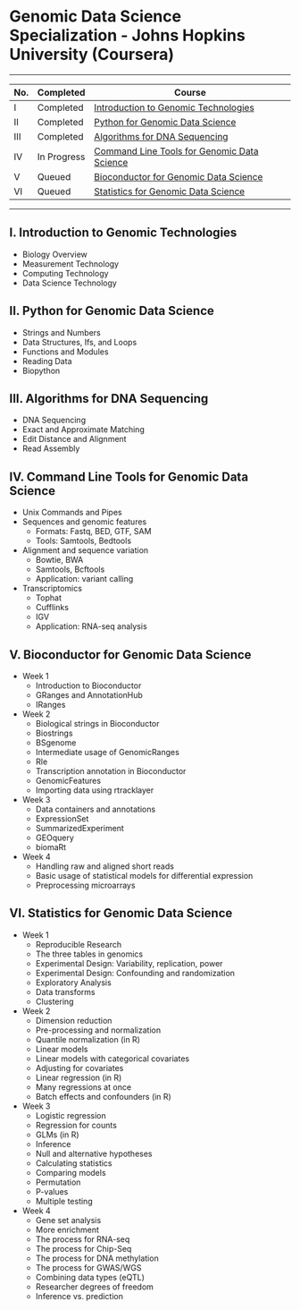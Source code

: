# Genomic Data Science Specialization - Johns Hopkins University (Coursera)

---

No. | Completed | Course |
--- | --- | --- |
I   | Completed | [Introduction to Genomic Technologies](https://www.coursera.org/learn/introduction-genomics?specialization=genomic-data-science)
II  | Completed | [Python for Genomic Data Science](https://www.coursera.org/learn/python-genomics?specialization=genomic-data-science)
III | Completed | [Algorithms for DNA Sequencing](https://www.coursera.org/learn/dna-sequencing?specialization=genomic-data-science) |
IV  | In Progress | [Command Line Tools for Genomic Data Science](https://www.coursera.org/learn/genomic-tools?specialization=genomic-data-science) |
V   | Queued | [Bioconductor for Genomic Data Science](https://www.coursera.org/learn/bioconductor?specialization=genomic-data-science) |
VI  | Queued | [Statistics for Genomic Data Science](https://www.coursera.org/learn/statistical-genomics?specialization=genomic-data-science) |

---

## I. Introduction to Genomic Technologies
 - Biology Overview
 - Measurement Technology
 - Computing Technology
 - Data Science Technology

## II. Python for Genomic Data Science
- Strings and Numbers
- Data Structures, Ifs, and Loops
- Functions and Modules
- Reading Data
- Biopython

## III. Algorithms for DNA Sequencing
- DNA Sequencing
- Exact and Approximate Matching
- Edit Distance and Alignment
- Read Assembly

## IV. Command Line Tools for Genomic Data Science
- Unix Commands and Pipes
- Sequences and genomic features
  - Formats: Fastq, BED, GTF, SAM
  - Tools: Samtools, Bedtools
- Alignment and sequence variation
  - Bowtie, BWA
  - Samtools, Bcftools
  - Application: variant calling
- Transcriptomics
  - Tophat
  - Cufflinks
  - IGV
  - Application: RNA-seq analysis
 
## V. Bioconductor for Genomic Data Science
- Week 1
   - Introduction to Bioconductor
   - GRanges and AnnotationHub
   - IRanges
- Week 2
   - Biological strings in Bioconductor
   - Biostrings
   - BSgenome
   - Intermediate usage of GenomicRanges
   - Rle
   - Transcription annotation in Bioconductor
   - GenomicFeatures
   - Importing data using rtracklayer
- Week 3
   - Data containers and annotations
   - ExpressionSet
   - SummarizedExperiment
    - GEOquery
    - biomaRt
- Week 4
   - Handling raw and aligned short reads
   - Basic usage of statistical models for differential expression
   - Preprocessing microarrays

## VI. Statistics for Genomic Data Science
- Week 1
   - Reproducible Research
   - The three tables in genomics
   - Experimental Design: Variability, replication, power
   - Experimental Design: Confounding and randomization
   - Exploratory Analysis
   - Data transforms
   - Clustering
- Week 2
   - Dimension reduction
   - Pre-processing and normalization
   - Quantile normalization (in R)
   - Linear models
   - Linear models with categorical covariates
   - Adjusting for covariates
   - Linear regression (in R)
   - Many regressions at once
   - Batch effects and confounders (in R)
- Week 3
   - Logistic regression
   - Regression for counts
   - GLMs (in R)
   - Inference
   - Null and alternative hypotheses
   - Calculating statistics
   - Comparing models
   - Permutation
   - P-values
   - Multiple testing
- Week 4
   - Gene set analysis
   - More enrichment
   - The process for RNA-seq
   - The process for Chip-Seq
   - The process for DNA methylation
   - The process for GWAS/WGS
   - Combining data types (eQTL)
   - Researcher degrees of freedom
   - Inference vs. prediction

